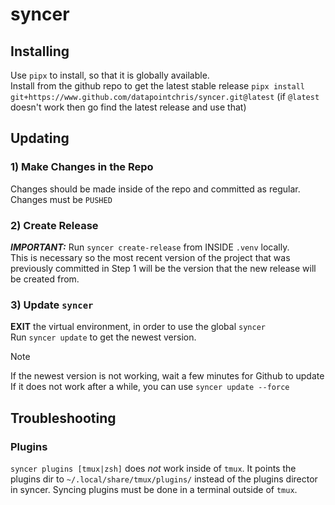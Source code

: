 # syncer

## Installing

Use `pipx` to install, so that it is globally available.  
Install from the github repo to get the latest stable release
`pipx install git+https://www.github.com/datapointchris/syncer.git@latest`
(if `@latest` doesn't work then go find the latest release and use that)

## Updating

### 1) Make Changes in the Repo

Changes should be made inside of the repo and committed as regular.
Changes must be `PUSHED`

### 2) Create Release

***IMPORTANT:*** Run `syncer create-release` from INSIDE `.venv` locally.  
This is necessary so the most recent version of the project that was previously committed in Step 1 will be the version that the new release will be created from.

### 3) Update `syncer`

**EXIT** the virtual environment, in order to use the global `syncer`  
Run `syncer update` to get the newest version.
> [!NOTE]
> If the newest version is not working, wait a few minutes for Github to update
> If it does not work after a while, you can use `syncer update --force`

## Troubleshooting

### Plugins

`syncer plugins [tmux|zsh]` does *not* work inside of `tmux`. It points the plugins dir to `~/.local/share/tmux/plugins/` instead of the plugins director in syncer.
Syncing plugins must be done in a terminal outside of `tmux`.

